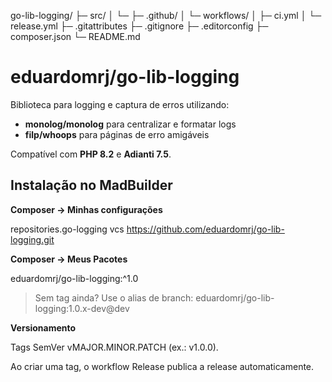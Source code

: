 
go-lib-logging/
├─ src/
│  └─ 
├─ .github/
│  └─ workflows/
│     ├─ ci.yml
│     └─ release.yml
├─ .gitattributes
├─ .gitignore
├─ .editorconfig
├─ composer.json
└─ README.md


# eduardomrj/go-lib-logging

Biblioteca para logging e captura de erros utilizando:

- **monolog/monolog** para centralizar e formatar logs
- **filp/whoops** para páginas de erro amigáveis

Compatível com **PHP 8.2** e **Adianti 7.5**.

## Instalação no MadBuilder

**Composer → Minhas configurações**

repositories.go-logging vcs https://github.com/eduardomrj/go-lib-logging.git

**Composer → Meus Pacotes**

eduardomrj/go-lib-logging:^1.0

> Sem tag ainda? Use o alias de branch: 
eduardomrj/go-lib-logging:1.0.x-dev@dev

**Versionamento**

Tags SemVer vMAJOR.MINOR.PATCH (ex.: v1.0.0).

Ao criar uma tag, o workflow Release publica a release automaticamente.